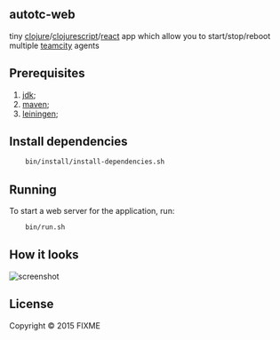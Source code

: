 ## autotc-web

tiny [clojure](http://clojure.org)/[clojurescript](https://github.com/clojure/clojurescript)/[react](https://facebook.github.io/react/) app which allow you to start/stop/reboot multiple [teamcity](https://www.jetbrains.com/teamcity/) agents

## Prerequisites

1. [jdk][1];
2. [maven][2];
3. [leiningen][3];

[1]: http://www.oracle.com/technetwork/java/javase/downloads/index.htmla
[2]: http://maven.apache.org
[3]: https://github.com/technomancy/leiningen

## Install dependencies

```bash
    bin/install/install-dependencies.sh
```

## Running

To start a web server for the application, run:

```bash
    bin/run.sh
```

## How it looks
![screenshot](https://raw.githubusercontent.com/yantonov/autotc-web/master/docs/screenshot.png)

## License

Copyright © 2015 FIXME
